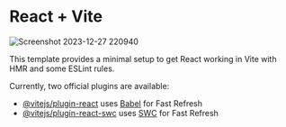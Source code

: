# React + Vite



![Screenshot 2023-12-27 220940](https://github.com/shubhamrpgupta/tailwindFrontPage/assets/144988807/c6a6f1c3-e84d-450d-bd40-45b2a60a7980)


This template provides a minimal setup to get React working in Vite with HMR and some ESLint rules.

Currently, two official plugins are available:

- [@vitejs/plugin-react](https://github.com/vitejs/vite-plugin-react/blob/main/packages/plugin-react/README.md) uses [Babel](https://babeljs.io/) for Fast Refresh
- [@vitejs/plugin-react-swc](https://github.com/vitejs/vite-plugin-react-swc) uses [SWC](https://swc.rs/) for Fast Refresh
